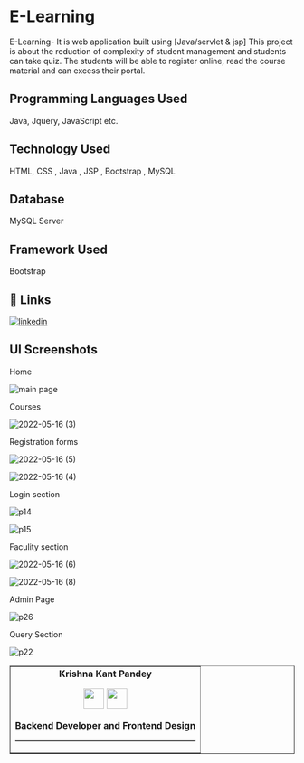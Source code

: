 # E-Learning

E-Learning- It is web application built using [Java/servlet & jsp] This project is about the reduction of complexity of student management and students can take quiz. The students will be able to register online, read the course material and can excess their portal.


## Programming Languages Used

Java, Jquery, JavaScript etc.
## Technology Used

HTML, CSS
, Java
, JSP
, Bootstrap
, MySQL

## Database
MySQL Server 
## Framework Used

Bootstrap
## 🔗 Links

[![linkedin](https://img.shields.io/badge/linkedin-0A66C2?style=for-the-badge&logo=linkedin&logoColor=white)](https://www.linkedin.com/in/krishna-kant-pandey-6520ba22a/)




## UI Screenshots
Home 

![main page](https://user-images.githubusercontent.com/102183253/168618370-b1b1be2b-ff66-4f4a-ab22-183c31b4dac2.jpeg)

Courses

![2022-05-16 (3)](https://user-images.githubusercontent.com/102183253/168638689-b3cb891c-1a04-48ff-99d0-9a9081cb5261.png)

Registration forms

![2022-05-16 (5)](https://user-images.githubusercontent.com/102183253/168641896-076eb849-b70c-48bf-9bc6-cd79e664c859.png)

![2022-05-16 (4)](https://user-images.githubusercontent.com/102183253/168642220-8f101d24-2a93-40dc-98dd-19241ffeee6b.png)

Login section

![p14](https://user-images.githubusercontent.com/102183253/168644872-5a4afa9d-7595-4d79-9823-4e10133a41a6.png)

![p15](https://user-images.githubusercontent.com/102183253/168644927-11874992-ee6d-432c-b949-be8ce89c0fcb.png)


Faculity section

![2022-05-16 (6)](https://user-images.githubusercontent.com/102183253/168642915-5d29ee16-0ae9-4716-90aa-ac242eec8a44.png)

![2022-05-16 (8)](https://user-images.githubusercontent.com/102183253/168643315-5e2fead6-c590-4ccc-ab8d-07c61b2c99be.png)

Admin Page

![p26](https://user-images.githubusercontent.com/102183253/168645122-39750cc9-8945-4d3f-8319-e93afa89e471.png)

Query Section

![p22](https://user-images.githubusercontent.com/102183253/168645518-c665567e-4e12-4c8b-a5a4-aba8924dd870.png)
<div align="center">
<table border=1>
<td>
  <div align="center"> 
   <table border=1>   
  <strong>Krishna Kant Pandey<strong></div>
<p align="center" dir="auto">
</p>
<p align="center" dir="auto">
<a href="https://github.com/kkp9827"><img src="https://camo.githubusercontent.com/12ee250c22c3b4777096230652716f930752fd04f61915e1dda295abd153fea0/687474703a2f2f7777772e69636f6e6e696e6a612e636f6d2f66696c65732f3234312f3832352f3231312f726f756e642d636f6c6c61626f726174696f6e2d736f6369616c2d6769746875622d636f64652d636972636c652d6e6574776f726b2d69636f6e2e737667" width="36" height="36" data-canonical-src="http://www.iconninja.com/files/241/825/211/round-collaboration-social-github-code-circle-network-icon.svg" style="max-width: 100%;"></a>
<a href="https://www.linkedin.com/in/krishna-kant-pandey-6520ba22a/" rel="nofollow">
<img src="https://camo.githubusercontent.com/a7ecdd15da1b24ad04f1f667c2ca35753ee30af353e7b2d4e85599e89dfa4489/687474703a2f2f7777772e69636f6e6e696e6a612e636f6d2f66696c65732f3836332f3630372f3735312f6e6574776f726b2d6c696e6b6564696e2d736f6369616c2d636f6e6e656374696f6e2d63697263756c61722d636972636c652d6d656469612d69636f6e2e737667" width="36" height="36" data-canonical-src="http://www.iconninja.com/files/863/607/751/network-linkedin-social-connection-circular-circle-media-icon.svg" style="max-width: 100%;">
</a>
</p>
 <div align="center">
 <strong>Backend Developer and Frontend Design<strong>
</strong></strong></td>
   </div>
    </table>
  </div>


